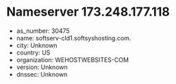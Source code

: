 # Nameserver 173.248.177.118

* as_number: 30475
* name: softserv-cld1.softsyshosting.com.
* city: Unknown
* country: US
* organization: WEHOSTWEBSITES-COM
* version: Unknown
* dnssec: Unknown
